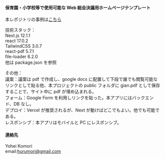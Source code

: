 #### 保育園・小学校等で使用可能な Web 総会決議用ホームページテンプレート

本レポジトリの事例は[こちら](https://honkoma-minami.vercel.app/)

技術スタック：<br>
Next.js 12.1.1<br>
react 17.0.2<br>
TailwindCSS 3.0.7<br>
react-pdf 5.7.1<br>
file-loader 6.2.0<br>
他は package.json を参照<br>

その他：<br>
議案：議案は pdf で作成し、google docs に配置して下段で誰でも閲覧可能なリンクとして貼る他、本プロジェクトの public フォルダに gian.pdf として保存することで、サイト中に pdf が埋め込まれる。<br>
フォーム：Google Form を利用しリンクを貼った。本アプリにはバックエンド、DB なし。<br>
デプロイ：Vercel が推奨されるが、Next が動けばどこでもよい。他でも可能である。<br>
レスポンシブ：本アプリはモバイルと PC にレスポンシブ。<br>

#### 連絡先

Yohei Komori<br>
email:hurumori@gmail.com
